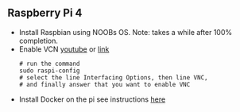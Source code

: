 ## Raspberry Pi 4

 - Install Raspbian using NOOBs OS. Note: takes a while after 100% completion.
 - Enable VCN [youtube](https://www.youtube.com/watch?v=YP3_gvHZhfw) or [link](https://howtoraspberrypi.com/raspberry-pi-vnc/)
   ```
   # run the command 
   sudo raspi-config
   # select the line Interfacing Options, then line VNC, 
   # and finally answer that you want to enable VNC
   ```
 - Install Docker on the pi see instructions [here](https://linuxize.com/post/how-to-install-and-use-docker-on-raspberry-pi/)
 


 
